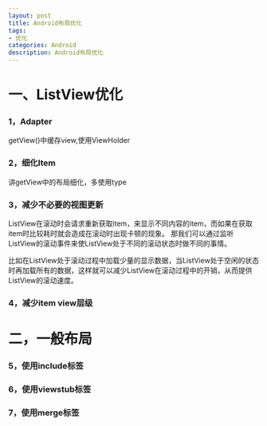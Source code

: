 ```yaml
---
layout: post
title: Android布局优化
tags:
- 优化
categories: Android
description: Android布局优化
---
```


# 一、ListView优化

### 1，Adapter
getView()中缓存view,使用ViewHolder

### 2，细化Item
讲getView中的布局细化，多使用type

### 3，减少不必要的视图更新
ListView在滚动时会请求重新获取item，来显示不同内容的item，而如果在获取item时比较耗时就会造成在滚动时出现卡顿的现象。 
那我们可以通过监听ListView的滚动事件来使ListView处于不同的滚动状态时做不同的事情。

比如在ListView处于滚动过程中加载少量的显示数据，当ListView处于空闲的状态时再加载所有的数据，这样就可以减少ListView在滚动过程中的开销，从而提供ListView的滚动速度。

### 4，减少item view层级

# 二，一般布局

### 5，使用include标签

### 6，使用viewstub标签

### 7，使用merge标签


